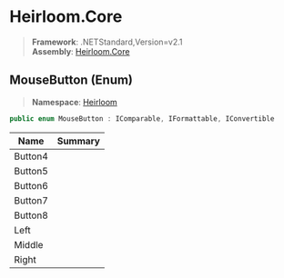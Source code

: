 # Heirloom.Core

> **Framework**: .NETStandard,Version=v2.1  
> **Assembly**: [Heirloom.Core][0]

## MouseButton (Enum)

> **Namespace**: [Heirloom][0]

```cs
public enum MouseButton : IComparable, IFormattable, IConvertible
```

| Name    | Summary |
|---------|---------|
| Button4 |         |
| Button5 |         |
| Button6 |         |
| Button7 |         |
| Button8 |         |
| Left    |         |
| Middle  |         |
| Right   |         |

[0]: ../../Heirloom.Core.md

